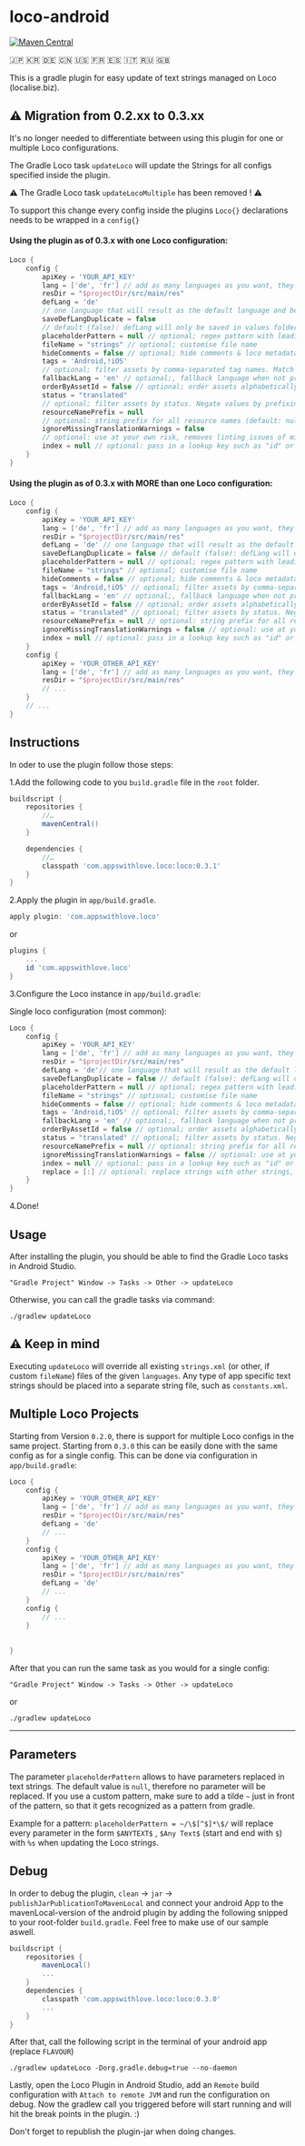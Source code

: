 # loco-android

[![Maven Central](https://maven-badges.herokuapp.com/maven-central/com.appswithlove.loco/loco/badge.svg)](https://maven-badges.herokuapp.com/maven-central/com.appswithlove.loco/loco)

🇯🇵 🇰🇷 🇩🇪 🇨🇳 🇺🇸 🇫🇷 🇪🇸 🇮🇹 🇷🇺 🇬🇧

This is a gradle plugin for easy update of text strings managed on Loco (localise.biz).

## ⚠️ Migration from 0.2.xx to 0.3.xx

It's no longer needed to differentiate between using this plugin for one or multiple Loco configurations.

The Gradle Loco task `updateLoco` will update the Strings for all configs specified inside the plugin.

⚠️ The Gradle Loco task `updateLocoMultiple` has been removed ! ⚠️

To support this change every config inside the plugins `Loco{}` declarations needs to be wrapped in
a `config{}`

#### Using the plugin as of 0.3.x with one Loco configuration:

```groovy
Loco {
    config {
        apiKey = 'YOUR_API_KEY'
        lang = ['de', 'fr'] // add as many languages as you want, they need to exist on localise.biz
        resDir = "$projectDir/src/main/res"
        defLang = 'de'
        // one language that will result as the default language and be put in values/strings.xml
        saveDefLangDuplicate = false
        // default (false): defLang will only be saved in values folder. If set to true, the defLang will also be saved in the specific folder (such as values-en)
        placeholderPattern = null // optional; regex pattern with leading ~, default -> null
        fileName = "strings" // optional; customise file name
        hideComments = false // optional; hide comments & loco metadata 
        tags = 'Android,!iOS'
        // optional; filter assets by comma-separated tag names. Match any tag with `*` and negate tags by prefixing with `!`. Whitespaces need to be replaced with _ (e.g. "Some tag" becomes "Some_tag").	 
        fallbackLang = 'en' // optional;, fallback language when not present
        orderByAssetId = false // optional; order assets alphabetically by Asset ID
        status = "translated"
        // optional; filter assets by status. Negate values by prefixing with !. e.g. "translated", or "!fuzzy".
        resourceNamePrefix = null
        // optional: string prefix for all resource names (default: null, no prefix)
        ignoreMissingTranslationWarnings = false
        // optional: use at your own risk, removes linting issues of missing translations
        index = null // optional: pass in a lookup key such as "id" or "text"
    }
}
```

#### Using the plugin as of 0.3.x with MORE than one Loco configuration:

```groovy
Loco {
    config {
        apiKey = 'YOUR_API_KEY'
        lang = ['de', 'fr'] // add as many languages as you want, they need to exist on localise.biz
        resDir = "$projectDir/src/main/res"
        defLang = 'de' // one language that will result as the default language and be put in values/strings.xml
        saveDefLangDuplicate = false // default (false): defLang will only be saved in values folder. If set to true, the defLang will also be saved in the specific folder (such as values-en)
        placeholderPattern = null // optional; regex pattern with leading ~, default -> null
        fileName = "strings" // optional; customise file name
        hideComments = false // optional; hide comments & loco metadata 
        tags = 'Android,!iOS' // optional; filter assets by comma-separated tag names. Match any tag with `*` and negate tags by prefixing with `!`. Whitespaces need to be replaced with _ (e.g. "Some tag" becomes "Some_tag").	 
        fallbackLang = 'en' // optional;, fallback language when not present
        orderByAssetId = false // optional; order assets alphabetically by Asset ID
        status = "translated" // optional; filter assets by status. Negate values by prefixing with !. e.g. "translated", or "!fuzzy".
        resourceNamePrefix = null // optional: string prefix for all resource names (default: null, no prefix)
        ignoreMissingTranslationWarnings = false // optional: use at your own risk, removes linting issues of missing translations
        index = null // optional: pass in a lookup key such as "id" or "text"
    }
    config {
        apiKey = 'YOUR_OTHER_API_KEY'
        lang = ['de', 'fr'] // add as many languages as you want, they need to exist on localise.biz
        resDir = "$projectDir/src/main/res"
        // ...
    }
    // ...
}
```

## Instructions

In oder to use the plugin follow those steps:

1.Add the following code to you `build.gradle` file in the `root` folder.

```groovy
buildscript {
    repositories {
        //…
        mavenCentral()
    }

    dependencies {
        //…
        classpath 'com.appswithlove.loco:loco:0.3.1'
    }
}
```

2.Apply the plugin in `app/build.gradle`.

```groovy
apply plugin: 'com.appswithlove.loco'
``` 

or

```groovy
plugins {
    ...
    id 'com.appswithlove.loco'
}
``` 

3.Configure the Loco instance in `app/build.gradle`:

Single loco configuration (most common):

```groovy
Loco {
    config {
        apiKey = 'YOUR_API_KEY'
        lang = ['de', 'fr'] // add as many languages as you want, they need to exist on localise.biz
        resDir = "$projectDir/src/main/res"
        defLang = 'de'// one language that will result as the default language and be put in values/strings.xml
        saveDefLangDuplicate = false // default (false): defLang will only be saved in values folder. If set to true, the defLang will also be saved in the specific folder (such as values-en)
        placeholderPattern = null // optional; regex pattern with leading ~, default -> null
        fileName = "strings" // optional; customise file name
        hideComments = false // optional; hide comments & loco metadata 
        tags = 'Android,!iOS' // optional; filter assets by comma-separated tag names. Match any tag with `*` and negate tags by prefixing with `!`. Whitespaces need to be replaced with _ (e.g. "Some tag" becomes "Some_tag").	 
        fallbackLang = 'en' // optional;, fallback language when not present
        orderByAssetId = false // optional; order assets alphabetically by Asset ID
        status = "translated" // optional; filter assets by status. Negate values by prefixing with !. e.g. "translated", or "!fuzzy".
        resourceNamePrefix = null // optional: string prefix for all resource names (default: null, no prefix)
        ignoreMissingTranslationWarnings = false // optional: use at your own risk, removes linting issues of missing translations
        index = null // optional: pass in a lookup key such as "id" or "text"
        replace = [:] // optional: replace strings with other strings, e.g. ["foo": "bar"]
    }
}
```

4.Done!

## Usage

After installing the plugin, you should be able to find the Gradle Loco tasks in Android Studio.

```console 
"Gradle Project" Window -> Tasks -> Other -> updateLoco
```

Otherwise, you can call the gradle tasks via command:

```console
./gradlew updateLoco
```

## ⚠️ Keep in mind

Executing `updateLoco` will override all existing `strings.xml` (or other, if custom `fileName`)
files of the given `languages`. Any type of app specific text strings should be placed into a
separate string file, such as `constants.xml`.

## Multiple Loco Projects

Starting from Version `0.2.0`, there is support for multiple Loco configs in the same project. Starting from `0.3.0` this can be easily done with the same config as for a single config. This can be done via configuration in `app/build.gradle`:

```groovy
Loco {
    config {
        apiKey = 'YOUR_OTHER_API_KEY'
        lang = ['de', 'fr'] // add as many languages as you want, they need to exist on localise.biz
        resDir = "$projectDir/src/main/res"
        defLang = 'de'
        // ...
    }
    config {
        apiKey = 'YOUR_OTHER_API_KEY'
        lang = ['de', 'fr'] // add as many languages as you want, they need to exist on localise.biz
        resDir = "$projectDir/src/main/res"
        defLang = 'de'
        // ...
    }
    config {
        // ...
    }
    
    
}
```

After that you can run the same task as you would for a single config:

```console 
"Gradle Project" Window -> Tasks -> Other -> updateLoco
```

or

```console
./gradlew updateLoco
```

---

## Parameters

The parameter `placeholderPattern` allows to have parameters replaced in text strings. The default
value is `null`, therefore no parameter will be replaced.
If you use a custom pattern, make sure to add a tilde `~` just in front of the pattern, so that it
gets recognized as a pattern from gradle.

Example for a pattern:
`placeholderPattern = ~/\$[^$]*\$/` will replace every parameter in the form `$ANYTEXT$`
, `$Any Text$` (start and end with `$`)  with `%s` when updating the Loco strings.

## Debug

In order to debug the plugin, `clean` -> `jar` -> `publishJarPublicationToMavenLocal` and connect
your android App to the mavenLocal-version of the android plugin by adding the following snipped to
your root-folder `build.gradle`. Feel free to make use of our sample aswell.

```groovy
buildscript {
    repositories {
        mavenLocal()
        ...
    }
    dependencies {
        classpath 'com.appswithlove.loco:loco:0.3.0'
        ...
    }
}
```

After that, call the following script in the terminal of your android app (replace `FLAVOUR`)

```console
./gradlew updateLoco -Dorg.gradle.debug=true --no-daemon
```

Lastly, open the Loco Plugin in Android Studio, add an `Remote` build configuration
with `Attach to remote JVM` and run the configuration on debug. Now the gradlew call you triggered
before will start running and will hit the break points in the plugin. :)

Don't forget to republish the plugin-jar when doing changes.
